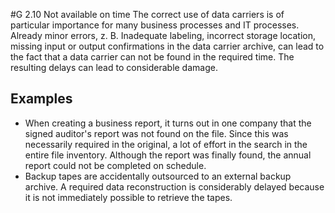 #G 2.10 Not available on time
The correct use of data carriers is of particular importance for many business processes and IT processes. Already minor errors, z. B. Inadequate labeling, incorrect storage location, missing input or output confirmations in the data carrier archive, can lead to the fact that a data carrier can not be found in the required time. The resulting delays can lead to considerable damage.



## Examples 
* When creating a business report, it turns out in one company that the signed auditor's report was not found on the file. Since this was necessarily required in the original, a lot of effort in the search in the entire file inventory. Although the report was finally found, the annual report could not be completed on schedule.
* Backup tapes are accidentally outsourced to an external backup archive. A required data reconstruction is considerably delayed because it is not immediately possible to retrieve the tapes.




